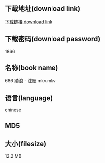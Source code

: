 ## 下载地址(download link)
[下载链接 download link](https://voluble-croquembouche-d321dc.netlify.app/?s=686+%E8%B8%8F%E6%B5%AA+-+%E6%B2%88%E9%9B%81.mkv)

## 下载密码(download password)
1866

## 名称(book name)
686 踏浪 - 沈雁.mkv.mkv

## 语言(language)
chinese

## MD5


## 大小(filesize)
12.2 MB
